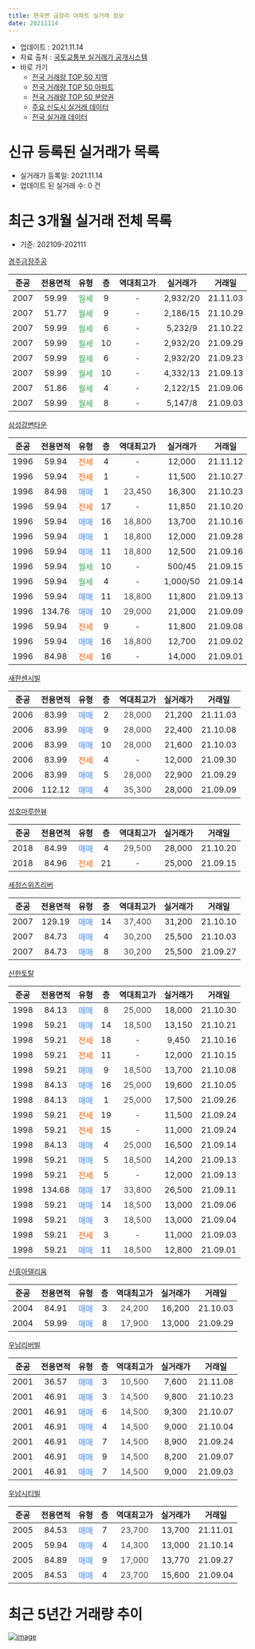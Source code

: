 ```yaml
---
title: 현곡면 금장리 아파트 실거래 정보
date: 20211114
---
```


* 업데이트 : 2021.11.14
* 자료 출처 : [국토교통부 실거래가 공개시스템](http://rt.molit.go.kr)
* 바로 가기
    * [전국 거래량 TOP 50 지역](https://apt-info.github.io/apt-trade-info/tr)
    * [전국 거래량 TOP 50 아파트](https://apt-info.github.io/apt-trade-info/ta)
    * [전국 거래량 TOP 50 분양권](https://apt-info.github.io/apt-trade-info/tb)
    * [주요 신도시 실거래 데이터](https://apt-info.github.io/apt-trade-info/newtown)
    * [전국 실거래 데이터](https://apt-info.github.io/apt-trade-info/all)



<script async src="https://pagead2.googlesyndication.com/pagead/js/adsbygoogle.js"></script>
<!-- 기본광고 -->
<ins class="adsbygoogle"
     style="display:block"
     data-ad-client="ca-pub-1142216861245946"
     data-ad-slot="4805727019"
     data-ad-format="auto"
     data-full-width-responsive="true"></ins>
<script>
     (adsbygoogle = window.adsbygoogle || []).push({});
</script>


# 신규 등록된 실거래가 목록

* 실거래가 등록일: 2021.11.14
* 업데이트 된 실거래 수: 0 건




<script async src="https://pagead2.googlesyndication.com/pagead/js/adsbygoogle.js"></script>
<!-- 기본광고 -->
<ins class="adsbygoogle"
     style="display:block"
     data-ad-client="ca-pub-1142216861245946"
     data-ad-slot="4805727019"
     data-ad-format="auto"
     data-full-width-responsive="true"></ins>
<script>
     (adsbygoogle = window.adsbygoogle || []).push({});
</script>


# 최근 3개월 실거래 전체 목록
* 기준: 202109-202111


[경주금장주공](https://search.naver.com/search.naver?query=%EA%B2%BD%EC%A3%BC%EA%B8%88%EC%9E%A5%EC%A3%BC%EA%B3%B5)

|준공|전용면적|유형|층|역대최고가|실거래가|거래일|
|:---:|:---:|:---:|:---:|:---:|:---:|:---:|
|2007|59.99|<span style="color:#34A853">월세</span>|9|<span style="color:#444444">-</span>|2,932/20|21.11.03|
|2007|51.77|<span style="color:#34A853">월세</span>|9|<span style="color:#444444">-</span>|2,186/15|21.10.29|
|2007|59.99|<span style="color:#34A853">월세</span>|6|<span style="color:#444444">-</span>|5,232/9|21.10.22|
|2007|59.99|<span style="color:#34A853">월세</span>|10|<span style="color:#444444">-</span>|2,932/20|21.09.29|
|2007|59.99|<span style="color:#34A853">월세</span>|6|<span style="color:#444444">-</span>|2,932/20|21.09.23|
|2007|59.99|<span style="color:#34A853">월세</span>|10|<span style="color:#444444">-</span>|4,332/13|21.09.13|
|2007|51.86|<span style="color:#34A853">월세</span>|4|<span style="color:#444444">-</span>|2,122/15|21.09.06|
|2007|59.99|<span style="color:#34A853">월세</span>|8|<span style="color:#444444">-</span>|5,147/8|21.09.03|

[삼성강변타운](https://search.naver.com/search.naver?query=%EC%82%BC%EC%84%B1%EA%B0%95%EB%B3%80%ED%83%80%EC%9A%B4)

|준공|전용면적|유형|층|역대최고가|실거래가|거래일|
|:---:|:---:|:---:|:---:|:---:|:---:|:---:|
|1996|59.94|<span style="color:#FF5A00">전세</span>|4|<span style="color:#444444">-</span>|12,000|21.11.12|
|1996|59.94|<span style="color:#FF5A00">전세</span>|1|<span style="color:#444444">-</span>|11,500|21.10.27|
|1996|84.98|<span style="color:#4285F3">매매</span>|1|<span style="color:#444444">23,450</span>|16,300|21.10.23|
|1996|59.94|<span style="color:#FF5A00">전세</span>|17|<span style="color:#444444">-</span>|11,850|21.10.20|
|1996|59.94|<span style="color:#4285F3">매매</span>|16|<span style="color:#444444">18,800</span>|13,700|21.10.16|
|1996|59.94|<span style="color:#4285F3">매매</span>|1|<span style="color:#444444">18,800</span>|12,000|21.09.28|
|1996|59.94|<span style="color:#4285F3">매매</span>|11|<span style="color:#444444">18,800</span>|12,500|21.09.16|
|1996|59.94|<span style="color:#34A853">월세</span>|10|<span style="color:#444444">-</span>|500/45|21.09.15|
|1996|59.94|<span style="color:#34A853">월세</span>|4|<span style="color:#444444">-</span>|1,000/50|21.09.14|
|1996|59.94|<span style="color:#4285F3">매매</span>|11|<span style="color:#444444">18,800</span>|11,800|21.09.13|
|1996|134.76|<span style="color:#4285F3">매매</span>|10|<span style="color:#444444">29,000</span>|21,000|21.09.09|
|1996|59.94|<span style="color:#FF5A00">전세</span>|9|<span style="color:#444444">-</span>|11,800|21.09.08|
|1996|59.94|<span style="color:#4285F3">매매</span>|16|<span style="color:#444444">18,800</span>|12,700|21.09.02|
|1996|84.98|<span style="color:#FF5A00">전세</span>|16|<span style="color:#444444">-</span>|14,000|21.09.01|

[새한센시빌](https://search.naver.com/search.naver?query=%EC%83%88%ED%95%9C%EC%84%BC%EC%8B%9C%EB%B9%8C)

|준공|전용면적|유형|층|역대최고가|실거래가|거래일|
|:---:|:---:|:---:|:---:|:---:|:---:|:---:|
|2006|83.99|<span style="color:#4285F3">매매</span>|2|<span style="color:#444444">28,000</span>|21,200|21.11.03|
|2006|83.99|<span style="color:#4285F3">매매</span>|9|<span style="color:#444444">28,000</span>|22,400|21.10.08|
|2006|83.99|<span style="color:#4285F3">매매</span>|10|<span style="color:#444444">28,000</span>|21,600|21.10.03|
|2006|83.99|<span style="color:#FF5A00">전세</span>|4|<span style="color:#444444">-</span>|12,000|21.09.30|
|2006|83.99|<span style="color:#4285F3">매매</span>|5|<span style="color:#444444">28,000</span>|22,900|21.09.29|
|2006|112.12|<span style="color:#4285F3">매매</span>|4|<span style="color:#444444">35,300</span>|28,000|21.09.09|

[성호마루한뷰](https://search.naver.com/search.naver?query=%EC%84%B1%ED%98%B8%EB%A7%88%EB%A3%A8%ED%95%9C%EB%B7%B0)

|준공|전용면적|유형|층|역대최고가|실거래가|거래일|
|:---:|:---:|:---:|:---:|:---:|:---:|:---:|
|2018|84.99|<span style="color:#4285F3">매매</span>|4|<span style="color:#444444">29,500</span>|28,000|21.10.20|
|2018|84.96|<span style="color:#FF5A00">전세</span>|21|<span style="color:#444444">-</span>|25,000|21.09.15|

[세정스위츠리버](https://search.naver.com/search.naver?query=%EC%84%B8%EC%A0%95%EC%8A%A4%EC%9C%84%EC%B8%A0%EB%A6%AC%EB%B2%84)

|준공|전용면적|유형|층|역대최고가|실거래가|거래일|
|:---:|:---:|:---:|:---:|:---:|:---:|:---:|
|2007|129.19|<span style="color:#4285F3">매매</span>|14|<span style="color:#444444">37,400</span>|31,200|21.10.10|
|2007|84.73|<span style="color:#4285F3">매매</span>|4|<span style="color:#444444">30,200</span>|25,500|21.10.03|
|2007|84.73|<span style="color:#4285F3">매매</span>|8|<span style="color:#444444">30,200</span>|25,500|21.09.27|

[신한토탈](https://search.naver.com/search.naver?query=%EC%8B%A0%ED%95%9C%ED%86%A0%ED%83%88)

|준공|전용면적|유형|층|역대최고가|실거래가|거래일|
|:---:|:---:|:---:|:---:|:---:|:---:|:---:|
|1998|84.13|<span style="color:#4285F3">매매</span>|8|<span style="color:#444444">25,000</span>|18,000|21.10.30|
|1998|59.21|<span style="color:#4285F3">매매</span>|14|<span style="color:#444444">18,500</span>|13,150|21.10.21|
|1998|59.21|<span style="color:#FF5A00">전세</span>|18|<span style="color:#444444">-</span>|9,450|21.10.16|
|1998|59.21|<span style="color:#FF5A00">전세</span>|11|<span style="color:#444444">-</span>|12,000|21.10.15|
|1998|59.21|<span style="color:#4285F3">매매</span>|9|<span style="color:#444444">18,500</span>|13,700|21.10.08|
|1998|84.13|<span style="color:#4285F3">매매</span>|16|<span style="color:#444444">25,000</span>|19,600|21.10.05|
|1998|84.13|<span style="color:#4285F3">매매</span>|1|<span style="color:#444444">25,000</span>|17,500|21.09.26|
|1998|59.21|<span style="color:#FF5A00">전세</span>|19|<span style="color:#444444">-</span>|11,500|21.09.24|
|1998|59.21|<span style="color:#FF5A00">전세</span>|15|<span style="color:#444444">-</span>|11,000|21.09.24|
|1998|84.13|<span style="color:#4285F3">매매</span>|4|<span style="color:#444444">25,000</span>|16,500|21.09.14|
|1998|59.21|<span style="color:#4285F3">매매</span>|5|<span style="color:#444444">18,500</span>|14,200|21.09.13|
|1998|59.21|<span style="color:#FF5A00">전세</span>|5|<span style="color:#444444">-</span>|12,000|21.09.13|
|1998|134.68|<span style="color:#4285F3">매매</span>|17|<span style="color:#444444">33,800</span>|26,500|21.09.11|
|1998|59.21|<span style="color:#4285F3">매매</span>|14|<span style="color:#444444">18,500</span>|13,000|21.09.06|
|1998|59.21|<span style="color:#4285F3">매매</span>|3|<span style="color:#444444">18,500</span>|13,000|21.09.04|
|1998|59.21|<span style="color:#FF5A00">전세</span>|3|<span style="color:#444444">-</span>|11,000|21.09.03|
|1998|59.21|<span style="color:#4285F3">매매</span>|11|<span style="color:#444444">18,500</span>|12,800|21.09.01|


<script async src="https://pagead2.googlesyndication.com/pagead/js/adsbygoogle.js"></script>
<!-- 기본광고 -->
<ins class="adsbygoogle"
     style="display:block"
     data-ad-client="ca-pub-1142216861245946"
     data-ad-slot="4805727019"
     data-ad-format="auto"
     data-full-width-responsive="true"></ins>
<script>
     (adsbygoogle = window.adsbygoogle || []).push({});
</script>


[신흥아델리움](https://search.naver.com/search.naver?query=%EC%8B%A0%ED%9D%A5%EC%95%84%EB%8D%B8%EB%A6%AC%EC%9B%80)

|준공|전용면적|유형|층|역대최고가|실거래가|거래일|
|:---:|:---:|:---:|:---:|:---:|:---:|:---:|
|2004|84.91|<span style="color:#4285F3">매매</span>|3|<span style="color:#444444">24,200</span>|16,200|21.10.03|
|2004|59.99|<span style="color:#4285F3">매매</span>|8|<span style="color:#444444">17,900</span>|13,000|21.09.29|

[우남리버빌](https://search.naver.com/search.naver?query=%EC%9A%B0%EB%82%A8%EB%A6%AC%EB%B2%84%EB%B9%8C)

|준공|전용면적|유형|층|역대최고가|실거래가|거래일|
|:---:|:---:|:---:|:---:|:---:|:---:|:---:|
|2001|36.57|<span style="color:#4285F3">매매</span>|3|<span style="color:#444444">10,500</span>|7,600|21.11.08|
|2001|46.91|<span style="color:#4285F3">매매</span>|3|<span style="color:#444444">14,500</span>|9,800|21.10.23|
|2001|46.91|<span style="color:#4285F3">매매</span>|6|<span style="color:#444444">14,500</span>|9,300|21.10.07|
|2001|46.91|<span style="color:#4285F3">매매</span>|4|<span style="color:#444444">14,500</span>|9,000|21.10.04|
|2001|46.91|<span style="color:#4285F3">매매</span>|7|<span style="color:#444444">14,500</span>|8,900|21.09.24|
|2001|46.91|<span style="color:#4285F3">매매</span>|9|<span style="color:#444444">14,500</span>|8,200|21.09.07|
|2001|46.91|<span style="color:#4285F3">매매</span>|7|<span style="color:#444444">14,500</span>|9,000|21.09.03|

[우남시티빌](https://search.naver.com/search.naver?query=%EC%9A%B0%EB%82%A8%EC%8B%9C%ED%8B%B0%EB%B9%8C)

|준공|전용면적|유형|층|역대최고가|실거래가|거래일|
|:---:|:---:|:---:|:---:|:---:|:---:|:---:|
|2005|84.53|<span style="color:#4285F3">매매</span>|7|<span style="color:#444444">23,700</span>|13,700|21.11.01|
|2005|59.94|<span style="color:#4285F3">매매</span>|4|<span style="color:#444444">14,300</span>|13,000|21.10.14|
|2005|84.89|<span style="color:#4285F3">매매</span>|9|<span style="color:#444444">17,000</span>|13,770|21.09.27|
|2005|84.53|<span style="color:#4285F3">매매</span>|4|<span style="color:#444444">23,700</span>|15,600|21.09.04|



<script async src="https://pagead2.googlesyndication.com/pagead/js/adsbygoogle.js"></script>
<!-- 기본광고 -->
<ins class="adsbygoogle"
     style="display:block"
     data-ad-client="ca-pub-1142216861245946"
     data-ad-slot="4805727019"
     data-ad-format="auto"
     data-full-width-responsive="true"></ins>
<script>
     (adsbygoogle = window.adsbygoogle || []).push({});
</script>


# 최근 5년간 거래량 추이


<div style="width:100%;">
    <canvas id="deal_progress" height="200"></canvas>
</div>

<script>
new Chart(document.getElementById("deal_progress"), {
    type: 'line',
    data: {
        labels: ['16.01','16.02','16.03','16.04','16.05','16.06','16.07','16.08','16.09','16.10','16.11','16.12','17.01','17.02','17.03','17.04','17.05','17.06','17.07','17.08','17.09','17.10','17.11','17.12','18.01','18.02','18.03','18.04','18.05','18.06','18.07','18.08','18.09','18.10','18.11','18.12','19.01','19.02','19.03','19.04','19.05','19.06','19.07','19.08','19.09','19.10','19.11','19.12','20.01','20.02','20.03','20.04','20.05','20.06','20.07','20.08','20.09','20.10','20.11','20.12','21.01','21.02','21.03','21.04','21.05','21.06','21.07','21.08','21.09','21.10','21.11'],
        datasets: [{
            label: '매매/분양권',
            data: [13,8,23,6,14,15,17,11,6,12,8,4,5,10,15,7,8,6,8,13,6,7,10,10,10,13,15,15,13,8,14,9,16,24,11,13,21,17,17,14,15,15,8,12,15,12,16,17,18,14,2,16,19,15,12,13,15,24,20,22,31,10,18,14,22,15,17,26,21,16,3],
            borderColor: "rgba(66, 133, 243, 1)",
            backgroundColor: "rgba(66, 133, 243, 0.05)",
            borderWidth: 1,
            pointRadius: 0,
            fill: false,
            lineTension: 0
        },{
            label: '전/월세',
            data: [9,8,10,4,6,11,7,8,5,13,9,3,10,15,10,6,7,10,18,8,4,4,7,9,15,20,10,10,12,8,8,26,15,20,18,15,24,13,15,6,14,6,7,6,3,5,8,9,6,8,6,8,7,3,11,9,5,6,5,7,10,12,9,10,8,17,6,10,15,6,2],
            borderColor: "rgba(255, 90, 0, 1)",
            backgroundColor: "rgba(255, 90, 0, 0.05)",
            borderWidth: 1,
            pointRadius: 0,
            fill: false,
            lineTension: 0
        },{
            label: '합계',
            data: [22,16,33,10,20,26,24,19,11,25,17,7,15,25,25,13,15,16,26,21,10,11,17,19,25,33,25,25,25,16,22,35,31,44,29,28,45,30,32,20,29,21,15,18,18,17,24,26,24,22,8,24,26,18,23,22,20,30,25,29,41,22,27,24,30,32,23,36,36,22,5],
            borderColor: "rgba(0, 0, 0, 1)",
            backgroundColor: "rgba(0, 0, 0, 0.03)",
            borderWidth: 0.1,
            pointRadius: 0,
            fill: true,
            lineTension: 0
        }
        ]
    },
    options: {
        responsive: true,
        title: {
            display: false
        },
        tooltips: {
            mode: 'index',
            intersect: false
        },
        hover: {
            mode: 'nearest',
            intersect: true
        },
        scales: {
            xAxes: [{
                display: true,
                scaleLabel: {
                    display: true,
                    labelString: '년/월'
                }
            }],
            yAxes: [{
                display: true,
                ticks: {
                    suggestedMin: 0,
                },
                scaleLabel: {
                    display: true,
                    labelString: '실거래 수'
                }
            }]
        }
    }
});

</script>


[![image](https://apt-info.github.io/images/2020-01-03-apt-trade-info/1024x500.png)](https://play.google.com/store/apps/details?id=com.aptinfo.apttradeinfo)

